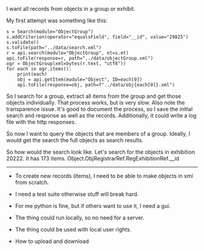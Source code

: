 I want all records from objects in a group or exhibit.

My first attempt was something like this:

    s = Search(module="ObjectGroup")
    s.addCriterion(operator="equalsField", field="__id", value="29825")
    s.validate()
    s.toFile(path="../data/search.xml")
    r = api.search(module="ObjectGroup", et=s.et)
    api.toFile(response=r, path="../data/objectGroup.xml")
    ogr = ObjectGroup(xml=bytes(r.text, "utf8"))
    for each in ogr.items():
        print(each)
        obj = api.getItem(module="Object", ID=each[0])
        api.toFile(response=obj, path=f"../data/obj{each[0]}.xml")

So I search for a group, extract all items from the group and get those objects individually.
That process works, but is very slow. Also note the transparence issue. It's good to 
document the process, so I save the initial search and response as well as the records. 
Additionally, it could write a log file with the http responses.

So now I want to query the objects that are members of a group. Ideally, I would get the search 
the full objects as search results.

So how would the search look like. Let's search for the objects in exhibition 20222. 
It has 173 items. Object.ObjRegistrarRef.RegExhibitionRef.__id

---
* To create new records (items), I need to be able to make objects in xml from scratch.
* I need a test suite otherwise stuff will break hard.

* For me python is fine, but if others want to use it, I need a gui. 
* The thing could run locally, so no need for a server. 
* The thing could be used with local user rights.

* How to upload and download 